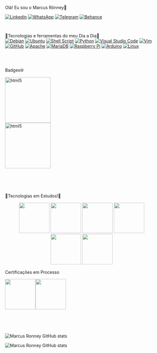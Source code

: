 Olá! Eu sou o Marcus Rônney🤘



[![Linkedin](https://img.shields.io/badge/LinkedIn-0077B5?style=for-the-badge&logo=linkedin&logoColor=white)](https://www.linkedin.com/in/marcus-r%C3%B4nney-627657bb/) 
[![WhatsApp](https://img.shields.io/badge/WhatsApp-25D366?style=for-the-badge&logo=whatsapp&logoColor=white)](https://wa.me/5522981076514) 
[![Telegram](https://img.shields.io/badge/Telegram-2CA5E0?style=for-the-badge&logo=telegram&logoColor=white)](https://www.linkedin.com/in/marcus-r%C3%B4nney-627657bb/) 
[![Behance](https://img.shields.io/badge/-Behance-blue?style=for-the-badge&logo=behance&logoColor=white)](hhttps://www.behance.net/marcusronney) 



<br/>



🚀Tecnologias e ferramentas do meu Dia a Dia🚀
<br/>
<a target="_blank" rel="noopener noreferrer nofollow" href="https://camo.githubusercontent.com/2d5912ba85dc27d4bed4c8c58ac3f8325cd40ddb773c2f63c48195c4ec1bdeb4/68747470733a2f2f696d672e736869656c64732e696f2f62616467652f44656269616e2d4437304135333f7374796c653d666f722d7468652d6261646765266c6f676f3d64656269616e266c6f676f436f6c6f723d7768697465"><img alt="Debian" src="https://camo.githubusercontent.com/77e58a7962de20328a75e1eb4a03284368b619f9a7b2152c03308bea8ba71ccf/68747470733a2f2f696d672e736869656c64732e696f2f62616467652f44656269616e2d4437304135333f7374796c653d666f722d7468652d6261646765266c6f676f3d64656269616e266c6f676f436f6c6f723d7768697465" 
data-canonical-src="https://img.shields.io/badge/Debian-D70A53?style=for-the-badge&amp;logo=debian&amp;logoColor=white" style="max-width: 100%;"></a> <a target="_blank" rel="noopener noreferrer nofollow" href="https://camo.githubusercontent.com/b51b672b44d8445dbcc388e0beb6122800b2620264b029c1d0d985f94f6e9732/68747470733a2f2f696d672e736869656c64732e696f2f62616467652f5562756e74752d4539353432303f7374796c653d666f722d7468652d6261646765266c6f676f3d7562756e7475266c6f676f436f6c6f723d7768697465"><img alt="Ubuntu" src="https://camo.githubusercontent.com/b51b672b44d8445dbcc388e0beb6122800b2620264b029c1d0d985f94f6e9732/68747470733a2f2f696d672e736869656c64732e696f2f62616467652f5562756e74752d4539353432303f7374796c653d666f722d7468652d6261646765266c6f676f3d7562756e7475266c6f676f436f6c6f723d7768697465" data-canonical-src="https://img.shields.io/badge/Ubuntu-E95420?style=for-the-badge&amp;logo=ubuntu&amp;logoColor=white" style="max-width: 100%;"></a> <a target="_blank" rel="noopener noreferrer nofollow" href="https://camo.githubusercontent.com/814a8cc2dad24b3fbc5a7d203cad5cf605d6f2299c02468ebd4b556e1a538c20/68747470733a2f2f696d672e736869656c64732e696f2f62616467652f7368656c6c5f7363726970742d2532333132313031312e7376673f7374796c653d666f722d7468652d6261646765266c6f676f3d676e752d62617368266c6f676f436f6c6f723d7768697465"><img alt="Shell Script" src="https://camo.githubusercontent.com/814a8cc2dad24b3fbc5a7d203cad5cf605d6f2299c02468ebd4b556e1a538c20/68747470733a2f2f696d672e736869656c64732e696f2f62616467652f7368656c6c5f7363726970742d2532333132313031312e7376673f7374796c653d666f722d7468652d6261646765266c6f676f3d676e752d62617368266c6f676f436f6c6f723d7768697465" data-canonical-src="https://img.shields.io/badge/shell_script-%23121011.svg?style=for-the-badge&amp;logo=gnu-bash&amp;logoColor=white" style="max-width: 100%;"></a> <a target="_blank" rel="noopener noreferrer nofollow" href="https://camo.githubusercontent.com/4b541f9aa5e13d134b5f38aa12b38df383aa561c861b6934b154f7bc705b91a8/68747470733a2f2f696d672e736869656c64732e696f2f62616467652f707974686f6e2d2532333134333534432e7376673f7374796c653d666f722d7468652d6261646765266c6f676f3d707974686f6e266c6f676f436f6c6f723d7768697465"><img alt="Python" src="https://camo.githubusercontent.com/4b541f9aa5e13d134b5f38aa12b38df383aa561c861b6934b154f7bc705b91a8/68747470733a2f2f696d672e736869656c64732e696f2f62616467652f707974686f6e2d2532333134333534432e7376673f7374796c653d666f722d7468652d6261646765266c6f676f3d707974686f6e266c6f676f436f6c6f723d7768697465" data-canonical-src="https://img.shields.io/badge/python-%2314354C.svg?style=for-the-badge&amp;logo=python&amp;logoColor=white" style="max-width: 100%;"></a> <a target="_blank" rel="noopener noreferrer nofollow" href="https://camo.githubusercontent.com/6ab9a496311bbfc4a89370680c1f76376fb5c2776a4a3daa8ae57b3c06aceac8/68747470733a2f2f696d672e736869656c64732e696f2f62616467652f56697375616c53747564696f436f64652d3030373864372e7376673f7374796c653d666f722d7468652d6261646765266c6f676f3d76697375616c2d73747564696f2d636f6465266c6f676f436f6c6f723d7768697465"><img alt="Visual Studio Code" src="https://camo.githubusercontent.com/6ab9a496311bbfc4a89370680c1f76376fb5c2776a4a3daa8ae57b3c06aceac8/68747470733a2f2f696d672e736869656c64732e696f2f62616467652f56697375616c53747564696f436f64652d3030373864372e7376673f7374796c653d666f722d7468652d6261646765266c6f676f3d76697375616c2d73747564696f2d636f6465266c6f676f436f6c6f723d7768697465" data-canonical-src="https://img.shields.io/badge/VisualStudioCode-0078d7.svg?style=for-the-badge&amp;logo=visual-studio-code&amp;logoColor=white" style="max-width: 100%;"></a> <a target="_blank" rel="noopener noreferrer nofollow" href="https://camo.githubusercontent.com/d47610ee883284eef17c8a534a7e3948299bbdbcc35dd6da85e792448f9e440d/68747470733a2f2f696d672e736869656c64732e696f2f62616467652f56494d2d2532333131414230302e7376673f7374796c653d666f722d7468652d6261646765266c6f676f3d76696d266c6f676f436f6c6f723d7768697465"><img alt="Vim" src="https://camo.githubusercontent.com/d47610ee883284eef17c8a534a7e3948299bbdbcc35dd6da85e792448f9e440d/68747470733a2f2f696d672e736869656c64732e696f2f62616467652f56494d2d2532333131414230302e7376673f7374796c653d666f722d7468652d6261646765266c6f676f3d76696d266c6f676f436f6c6f723d7768697465" data-canonical-src="https://img.shields.io/badge/VIM-%2311AB00.svg?style=for-the-badge&amp;logo=vim&amp;logoColor=white" style="max-width: 100%;"></a> <a target="_blank" rel="noopener noreferrer nofollow" href="https://camo.githubusercontent.com/410d86e43f847d3f6e3027fa6f0c2fb7641d893fa601d863a943eac968c41890/68747470733a2f2f696d672e736869656c64732e696f2f62616467652f6769746875622d2532333132313031312e7376673f7374796c653d666f722d7468652d6261646765266c6f676f3d676974687562266c6f676f436f6c6f723d7768697465"><img alt="GitHub" src="https://camo.githubusercontent.com/410d86e43f847d3f6e3027fa6f0c2fb7641d893fa601d863a943eac968c41890/68747470733a2f2f696d672e736869656c64732e696f2f62616467652f6769746875622d2532333132313031312e7376673f7374796c653d666f722d7468652d6261646765266c6f676f3d676974687562266c6f676f436f6c6f723d7768697465" data-canonical-src="https://img.shields.io/badge/github-%23121011.svg?style=for-the-badge&amp;logo=github&amp;logoColor=white" style="max-width: 100%;"></a> <a target="_blank" rel="noopener noreferrer nofollow" href="https://camo.githubusercontent.com/1a999c5bb9c807be08e5bb73c9bc9af11afdb659a194ab3d6706fcab4e56e1ab/68747470733a2f2f696d672e736869656c64732e696f2f62616467652f6170616368652d2532334434323032392e7376673f7374796c653d666f722d7468652d6261646765266c6f676f3d617061636865266c6f676f436f6c6f723d7768697465"><img alt="Apache" src="https://camo.githubusercontent.com/1a999c5bb9c807be08e5bb73c9bc9af11afdb659a194ab3d6706fcab4e56e1ab/68747470733a2f2f696d672e736869656c64732e696f2f62616467652f6170616368652d2532334434323032392e7376673f7374796c653d666f722d7468652d6261646765266c6f676f3d617061636865266c6f676f436f6c6f723d7768697465" data-canonical-src="https://img.shields.io/badge/apache-%23D42029.svg?style=for-the-badge&amp;logo=apache&amp;logoColor=white" style="max-width: 100%;"></a> <a target="_blank" rel="noopener noreferrer nofollow" href="https://camo.githubusercontent.com/5c675f5452920ec5d27c151c9c8da848754ebf1064226745c55b07bead76223c/68747470733a2f2f696d672e736869656c64732e696f2f62616467652f4d6172696144422d3030333534353f7374796c653d666f722d7468652d6261646765266c6f676f3d6d617269616462266c6f676f436f6c6f723d7768697465"><img alt="MariaDB" src="https://camo.githubusercontent.com/5c675f5452920ec5d27c151c9c8da848754ebf1064226745c55b07bead76223c/68747470733a2f2f696d672e736869656c64732e696f2f62616467652f4d6172696144422d3030333534353f7374796c653d666f722d7468652d6261646765266c6f676f3d6d617269616462266c6f676f436f6c6f723d7768697465" data-canonical-src="https://img.shields.io/badge/MariaDB-003545?style=for-the-badge&amp;logo=mariadb&amp;logoColor=white" style="max-width: 100%;"></a> <a target="_blank" rel="noopener noreferrer nofollow" href="https://camo.githubusercontent.com/c39d577039f80f592cc214f668afea35e7e69fd90fde964a81fc4b0fc863447b/68747470733a2f2f696d672e736869656c64732e696f2f62616467652f2d52617370626572727950692d4335314134413f7374796c653d666f722d7468652d6261646765266c6f676f3d5261737062657272792d5069"><img alt="Raspberry Pi" src="https://camo.githubusercontent.com/c39d577039f80f592cc214f668afea35e7e69fd90fde964a81fc4b0fc863447b/68747470733a2f2f696d672e736869656c64732e696f2f62616467652f2d52617370626572727950692d4335314134413f7374796c653d666f722d7468652d6261646765266c6f676f3d5261737062657272792d5069" data-canonical-src="https://img.shields.io/badge/-RaspberryPi-C51A4A?style=for-the-badge&amp;logo=Raspberry-Pi" style="max-width: 100%;"></a> <a target="_blank" rel="noopener noreferrer nofollow" href="https://camo.githubusercontent.com/72ce6e1d4c15c5e149563435c125c94963e05c92ae9efdb6fd2f9a21703d90c9/68747470733a2f2f696d672e736869656c64732e696f2f62616467652f2d41726475696e6f2d3030393739443f7374796c653d666f722d7468652d6261646765266c6f676f3d41726475696e6f266c6f676f436f6c6f723d7768697465"><img alt="Arduino" src="https://camo.githubusercontent.com/72ce6e1d4c15c5e149563435c125c94963e05c92ae9efdb6fd2f9a21703d90c9/68747470733a2f2f696d672e736869656c64732e696f2f62616467652f2d41726475696e6f2d3030393739443f7374796c653d666f722d7468652d6261646765266c6f676f3d41726475696e6f266c6f676f436f6c6f723d7768697465" data-canonical-src="https://img.shields.io/badge/-Arduino-00979D?style=for-the-badge&amp;logo=Arduino&amp;logoColor=white" style="max-width: 100%;"></a> <a target="_blank" rel="noopener noreferrer nofollow" href="https://camo.githubusercontent.com/7eefb2ba052806d8a9ce69863c2eeb3b03cd5935ead7bd2e9245ae2e705a1adf/68747470733a2f2f696d672e736869656c64732e696f2f62616467652f4c696e75782d4643433632343f7374796c653d666f722d7468652d6261646765266c6f676f3d6c696e7578266c6f676f436f6c6f723d626c61636b"><img alt="Linux" src="https://camo.githubusercontent.com/7eefb2ba052806d8a9ce69863c2eeb3b03cd5935ead7bd2e9245ae2e705a1adf/68747470733a2f2f696d672e736869656c64732e696f2f62616467652f4c696e75782d4643433632343f7374796c653d666f722d7468652d6261646765266c6f676f3d6c696e7578266c6f676f436f6c6f723d626c61636b" data-canonical-src="https://img.shields.io/badge/Linux-FCC624?style=for-the-badge&amp;logo=linux&amp;logoColor=black" style="max-width: 100%;"></a>






<br/>
<br/>



Badges🌐
<div style="display: inline_block">
    <a href="https://www.credly.com/badges/997e4428-1ea8-47bf-81c9-283b3bfb7b14" target="_blank">
        <img align="center" alt="html5" src="https://images.credly.com/size/340x340/images/53f37f83-04a1-4935-9b1e-21a99cc6e1b2/CyberOpsAssoc.png "  width="150" height="150" />
    </a>
</div><div style="display: inline_block">
    <a href="https://www.credly.com/badges/d4fa59e7-8921-4ea8-a12c-c95009410148/public_url" target="_blank">
        <img align="center" alt="html5" src="https://images.credly.com/size/340x340/images/b1395248-483c-48cd-b40d-7fe93837c37d/image.png"  width="150" height="150" />
    </a>
</div>



<br/>
<br/>
<br/>
<br/>

🚀Tecnologias em Estudos!🚀
<div align="center" dir="auto">
<a target="_blank" rel="noopener noreferrer nofollow" href="https://camo.githubusercontent.com/15fb6fc78b02b700c88462610068c62a1d666ba11d01a8c4dfef797490f80ac0/68747470733a2f2f63646e2e6a7364656c6976722e6e65742f67682f64657669636f6e732f64657669636f6e2f69636f6e732f646f636b65722f646f636b65722d6f726967696e616c2d776f72646d61726b2e737667"><img src="https://camo.githubusercontent.com/15fb6fc78b02b700c88462610068c62a1d666ba11d01a8c4dfef797490f80ac0/68747470733a2f2f63646e2e6a7364656c6976722e6e65742f67682f64657669636f6e732f64657669636f6e2f69636f6e732f646f636b65722f646f636b65722d6f726967696e616c2d776f72646d61726b2e737667" width="100" height="100" data-canonical-src="https://cdn.jsdelivr.net/gh/devicons/devicon/icons/docker/docker-original-wordmark.svg" style="max-width: 100%;"></a> <a target="_blank" rel="noopener noreferrer nofollow" href="https://camo.githubusercontent.com/4bd465654b8297ae3f3b940f9a069e17df251d2ce4d62d3a47bab3d37455d47a/68747470733a2f2f63646e2e6a7364656c6976722e6e65742f67682f64657669636f6e732f64657669636f6e2f69636f6e732f6b756265726e657465732f6b756265726e657465732d706c61696e2d776f72646d61726b2e737667"><img src="https://camo.githubusercontent.com/4bd465654b8297ae3f3b940f9a069e17df251d2ce4d62d3a47bab3d37455d47a/68747470733a2f2f63646e2e6a7364656c6976722e6e65742f67682f64657669636f6e732f64657669636f6e2f69636f6e732f6b756265726e657465732f6b756265726e657465732d706c61696e2d776f72646d61726b2e737667" width="100" height="100" data-canonical-src="https://cdn.jsdelivr.net/gh/devicons/devicon/icons/kubernetes/kubernetes-plain-wordmark.svg" style="max-width: 100%;"></a> <a target="_blank" rel="noopener noreferrer nofollow" href="https://camo.githubusercontent.com/c80edcddfa8677eadd0b8d2dab69db38e3cbe0022ee20a93ea51ff9b891971e0/68747470733a2f2f63646e2e6a7364656c6976722e6e65742f67682f64657669636f6e732f64657669636f6e2f69636f6e732f6769746c61622f6769746c61622d6f726967696e616c2d776f72646d61726b2e737667"><img src="https://camo.githubusercontent.com/c80edcddfa8677eadd0b8d2dab69db38e3cbe0022ee20a93ea51ff9b891971e0/68747470733a2f2f63646e2e6a7364656c6976722e6e65742f67682f64657669636f6e732f64657669636f6e2f69636f6e732f6769746c61622f6769746c61622d6f726967696e616c2d776f72646d61726b2e737667" width="100" height="100" data-canonical-src="https://cdn.jsdelivr.net/gh/devicons/devicon/icons/gitlab/gitlab-original-wordmark.svg" style="max-width: 100%;"></a> <a target="_blank" rel="noopener noreferrer nofollow" href="https://camo.githubusercontent.com/81fd6ee562a5e48aac97da5e741042a5fdc5d1b33538a705783bcd54c5b92de9/68747470733a2f2f63646e2e6a7364656c6976722e6e65742f67682f64657669636f6e732f64657669636f6e2f69636f6e732f6a656e6b696e732f6a656e6b696e732d6f726967696e616c2e737667"><img src="https://camo.githubusercontent.com/81fd6ee562a5e48aac97da5e741042a5fdc5d1b33538a705783bcd54c5b92de9/68747470733a2f2f63646e2e6a7364656c6976722e6e65742f67682f64657669636f6e732f64657669636f6e2f69636f6e732f6a656e6b696e732f6a656e6b696e732d6f726967696e616c2e737667" width="100" height="100" data-canonical-src="https://cdn.jsdelivr.net/gh/devicons/devicon/icons/jenkins/jenkins-original.svg" style="max-width: 100%;"></a> <a target="_blank" rel="noopener noreferrer nofollow" href="https://camo.githubusercontent.com/5e5394c1ce29cd5c7145dc22da68a6fd70a07bb9b26e5d5f459277e972431880/68747470733a2f2f63646e2e6a7364656c6976722e6e65742f67682f64657669636f6e732f64657669636f6e2f69636f6e732f707974686f6e2f707974686f6e2d6f726967696e616c2d776f72646d61726b2e737667"><img src="https://camo.githubusercontent.com/5e5394c1ce29cd5c7145dc22da68a6fd70a07bb9b26e5d5f459277e972431880/68747470733a2f2f63646e2e6a7364656c6976722e6e65742f67682f64657669636f6e732f64657669636f6e2f69636f6e732f707974686f6e2f707974686f6e2d6f726967696e616c2d776f72646d61726b2e737667" width="100" height="100" data-canonical-src="https://cdn.jsdelivr.net/gh/devicons/devicon/icons/python/python-original-wordmark.svg" style="max-width: 100%;"></a> <a target="_blank" rel="noopener noreferrer nofollow" href="https://camo.githubusercontent.com/cc292c1819d93695c01ea2e61600554c41852eddb7632e7d7a0f13a2e71b1858/68747470733a2f2f63646e2e6a7364656c6976722e6e65742f67682f64657669636f6e732f64657669636f6e2f69636f6e732f76616772616e742f76616772616e742d6f726967696e616c2e737667"><img src="https://camo.githubusercontent.com/cc292c1819d93695c01ea2e61600554c41852eddb7632e7d7a0f13a2e71b1858/68747470733a2f2f63646e2e6a7364656c6976722e6e65742f67682f64657669636f6e732f64657669636f6e2f69636f6e732f76616772616e742f76616772616e742d6f726967696e616c2e737667" width="100" height="100" data-canonical-src="https://cdn.jsdelivr.net/gh/devicons/devicon/icons/vagrant/vagrant-original.svg" style="max-width: 100%;"></a>
</div>

Certificações em Processo

<a target="_blank" rel="noopener noreferrer nofollow" href="https://camo.githubusercontent.com/15fb6fc78b02b700c88462610068c62a1d666ba11d01a8c4dfef797490f80ac0/68747470733a2f2f63646e2e6a7364656c6976722e6e65742f67682f64657669636f6e732f64657669636f6e2f69636f6e732f646f636b65722f646f636b65722d6f726967696e616c2d776f72646d61726b2e737667"><img src="https://leads.com.bd/wp-content/uploads/2020/12/ccna-or-cisco-certiried-network-associate.jpg" width="100" height="100" data-canonical-src="https://cdn.jsdelivr.net/gh/devicons/devicon/icons/docker/docker-original-wordmark.svg" style="max-width: 100%;"></a><a target="_blank" rel="noopener noreferrer nofollow" href="https://camo.githubusercontent.com/15fb6fc78b02b700c88462610068c62a1d666ba11d01a8c4dfef797490f80ac0/68747470733a2f2f63646e2e6a7364656c6976722e6e65742f67682f64657669636f6e732f64657669636f6e2f69636f6e732f646f636b65722f646f636b65722d6f726967696e616c2d776f72646d61726b2e737667"><img src="https://linuxsemfronteiras.com.br/wp-content/uploads/2017/07/LPIC-1-Large.png" width="100" height="100" data-canonical-src="https://cdn.jsdelivr.net/gh/devicons/devicon/icons/docker/docker-original-wordmark.svg" style="max-width: 100%;"></a>


<br/>
<br/>
<br/>

![Marcus Ronney GitHub stats](https://github-readme-stats.vercel.app/api?username=marcusronney&show_icons=true&theme=radical)

![Marcus Ronney GitHub stats](https://camo.githubusercontent.com/3db6438304a3cf180d035b261c73dca748e225fb6b6938494c0a4369b27cf18a/68747470733a2f2f6769746875622d726561646d652d73746174732e76657263656c2e6170702f6170692f746f702d6c616e67733f757365726e616d653d7661616d6f6e64652673686f775f69636f6e733d74727565267468656d653d6461726b266c6f63616c653d656e266c61796f75743d636f6d70616374)
